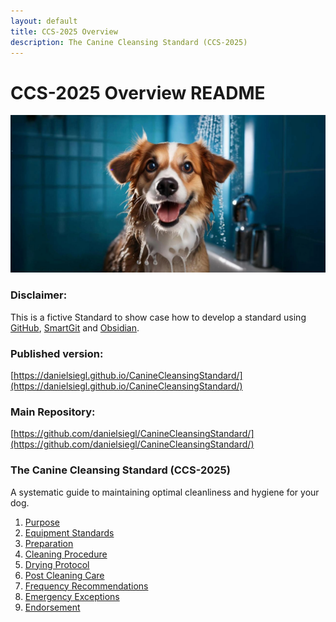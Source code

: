 ```yaml
---
layout: default
title: CCS-2025 Overview
description: The Canine Cleansing Standard (CCS-2025)
---
```


# CCS-2025 Overview README
![](Images/Dog%20Small.jpeg)

### Disclaimer:
This is a fictive Standard to show case how to develop a standard using [GitHub](https://github.com/danielsiegl/CanineCleansingStandard), [SmartGit](https://www.syntevo.com/smartgit/) and [Obsidian](https://obsidian.md/).

### Published version:
[https://danielsiegl.github.io/CanineCleansingStandard/](https://danielsiegl.github.io/CanineCleansingStandard/)
### Main Repository:
[https://github.com/danielsiegl/CanineCleansingStandard/](https://github.com/danielsiegl/CanineCleansingStandard/)

### **The Canine Cleansing Standard (CCS-2025)**  
A systematic guide to maintaining optimal cleanliness and hygiene for your dog.

1. [Purpose](01_Purpose.md)
2. [Equipment Standards](02_Equipment_Standards.md)
3. [Preparation](03_Preparation.md)
4. [Cleaning Procedure](04_Cleaning_Procedure.md)
5. [Drying Protocol](05_Drying_Protocol.md)
6. [Post Cleaning Care](06_Post-Cleaning_Care.md)
7. [Frequency Recommendations](07_Frequency_Recommendations.md)
8. [Emergency Exceptions](08_Emergency_Exceptions.md)
9. [Endorsement](09_Endorsement.md)